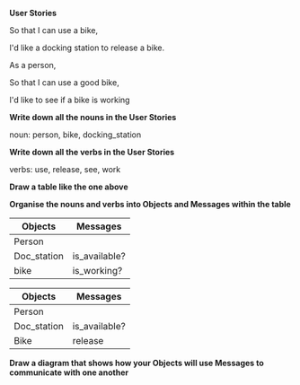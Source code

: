 
**User Stories**

So that I can use a bike,

I'd like a docking station to release a bike.

As a person,

So that I can use a good bike,

I'd like to see if a bike is working

 **Write down all the nouns in the User Stories**

noun: person, bike, docking_station

 **Write down all the verbs in the User Stories**

verbs: use, release, see, work

**Draw a table like the one above**

**Organise the nouns and verbs into Objects and Messages within the table**

Objects  | Messages
------------- | -------------
Person       |
Doc_station  | is_available?
bike         | is_working?

Objects  | Messages
------------- | -------------
Person       |
Doc_station  | is_available?
Bike         | release


 
 **Draw a diagram that shows how your Objects will use Messages to communicate with one another**